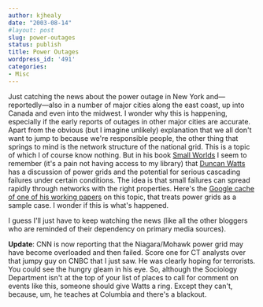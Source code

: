 ```yaml
---
author: kjhealy
date: "2003-08-14"
#layout: post
slug: power-outages
status: publish
title: Power Outages
wordpress_id: '491'
categories:
- Misc
---
```


Just catching the news about the power outage in New York and—reportedly—also in a number of major cities along the east coast, up into Canada and even into the midwest. I wonder why this is happening, especially if the early reports of outages in other major cities are accurate. Apart from the obvious (but I imagine unlikely) explanation that we all don't want to jump to because we're responsible people, the other thing that springs to mind is the network structure of the national grid. This is a topic of which I of course know nothing. But in his book [Small Worlds](http://www.amazon.com/exec/obidos/ASIN/0691117047/ref=nosim/) I seem to remember (it's a pain not having access to my library) that [Duncan Watts](http://www.aip.org/aip/corporate/2000/watts.htm) has a discussion of power grids and the potential for serious cascading failures under certain conditions. The idea is that small failures can spread rapidly through networks with the right properties. Here's the [Google cache of one of his working papers](http://216.239.39.104/search?q=cache:YMQtLf07mXUJ:www.santafe.edu/sfi/publications/Working-Papers/00-12-062.pdf+duncan+watts&hl=en&ie=UTF-8) on this topic, that treats power grids as a sample case. I wonder if this is what's happened.

I guess I'll just have to keep watching the news (like all the other bloggers who are reminded of their dependency on primary media sources).

**Update**: CNN is now reporting that the Niagara/Mohawk power grid may have become overloaded and then failed. Score one for CT analysts over that jumpy guy on CNBC that I just saw. He was clearly hoping for terrorists. You could see the hungry gleam in his eye. So, although the Sociology Department isn't at the top of your list of places to call for comment on events like this, someone should give Watts a ring. Except they can't, because, um, he teaches at Columbia and there's a blackout.
